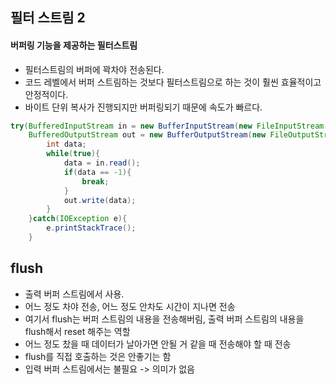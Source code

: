 ## 필터 스트림 2

#### 버퍼링 기능을 제공하는 필터스트림

- 필터스트림의 버퍼에 꽉차야 전송된다.
- 코드 레벨에서 버퍼 스트림하는 것보다 필터스트림으로 하는 것이 훨씬 효율적이고 안정적이다.
- 바이트 단위 복사가 진행되지만 버퍼링되기 때문에 속도가 빠르다.

```java
try(BufferedInputStream in = new BufferInputStream(new FileInputStream(src)); 
    BufferedOutputStream out = new BufferOutputStream(new FileOutputStream(dst))){
        int data;
        while(true){
            data = in.read();
            if(data == -1){
                break;
            }
            out.write(data);
        }
    }catch(IOException e){
        e.printStackTrace();
    }
```

## flush

- 출력 버퍼 스트림에서 사용.
- 어느 정도 차야 전송, 어느 정도 안차도 시간이 지나면 전송 
- 여기서 flush는 버퍼 스트림의 내용을 전송해버림, 출력 버퍼 스트림의 내용을 flush해서 reset 해주는 역할
- 어느 정도 찼을 때 데이터가 날아가면 안될 거 같을 때 전송해야 할 때 전송
- flush를 직접 호출하는 것은 안좋기는 함
- 입력 버퍼 스트림에서는 불필요 -> 의미가 없음